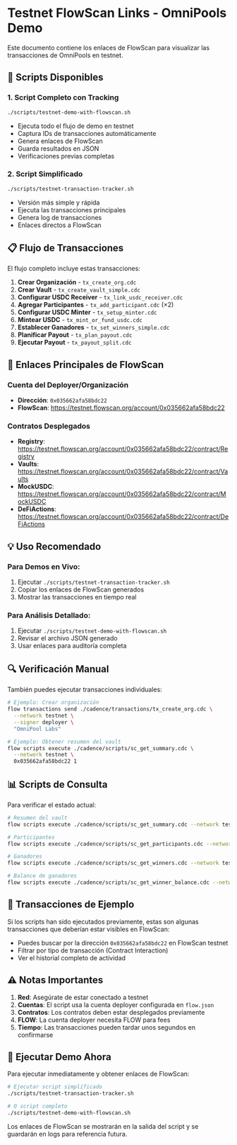 # Testnet FlowScan Links - OmniPools Demo

Este documento contiene los enlaces de FlowScan para visualizar las transacciones de OmniPools en testnet.

## 🚀 Scripts Disponibles

### 1. Script Completo con Tracking
```bash
./scripts/testnet-demo-with-flowscan.sh
```
- Ejecuta todo el flujo de demo en testnet
- Captura IDs de transacciones automáticamente
- Genera enlaces de FlowScan
- Guarda resultados en JSON
- Verificaciones previas completas

### 2. Script Simplificado 
```bash
./scripts/testnet-transaction-tracker.sh
```
- Versión más simple y rápida
- Ejecuta las transacciones principales
- Genera log de transacciones
- Enlaces directos a FlowScan

## 📋 Flujo de Transacciones

El flujo completo incluye estas transacciones:

1. **Crear Organización** - `tx_create_org.cdc`
2. **Crear Vault** - `tx_create_vault_simple.cdc`
3. **Configurar USDC Receiver** - `tx_link_usdc_receiver.cdc`
4. **Agregar Participantes** - `tx_add_participant.cdc` (×2)
5. **Configurar USDC Minter** - `tx_setup_minter.cdc`
6. **Mintear USDC** - `tx_mint_or_fund_usdc.cdc`
7. **Establecer Ganadores** - `tx_set_winners_simple.cdc`
8. **Planificar Payout** - `tx_plan_payout.cdc`
9. **Ejecutar Payout** - `tx_payout_split.cdc`

## 🔗 Enlaces Principales de FlowScan

### Cuenta del Deployer/Organización
- **Dirección**: `0x035662afa58bdc22`
- **FlowScan**: https://testnet.flowscan.org/account/0x035662afa58bdc22

### Contratos Desplegados
- **Registry**: https://testnet.flowscan.org/account/0x035662afa58bdc22/contract/Registry
- **Vaults**: https://testnet.flowscan.org/account/0x035662afa58bdc22/contract/Vaults  
- **MockUSDC**: https://testnet.flowscan.org/account/0x035662afa58bdc22/contract/MockUSDC
- **DeFiActions**: https://testnet.flowscan.org/account/0x035662afa58bdc22/contract/DeFiActions

## 💡 Uso Recomendado

### Para Demos en Vivo:
1. Ejecutar `./scripts/testnet-transaction-tracker.sh`
2. Copiar los enlaces de FlowScan generados
3. Mostrar las transacciones en tiempo real

### Para Análisis Detallado:
1. Ejecutar `./scripts/testnet-demo-with-flowscan.sh`
2. Revisar el archivo JSON generado
3. Usar enlaces para auditoría completa

## 🔍 Verificación Manual

También puedes ejecutar transacciones individuales:

```bash
# Ejemplo: Crear organización
flow transactions send ./cadence/transactions/tx_create_org.cdc \
  --network testnet \
  --signer deployer \
  "OmniPool Labs"

# Ejemplo: Obtener resumen del vault
flow scripts execute ./cadence/scripts/sc_get_summary.cdc \
  --network testnet \
  0x035662afa58bdc22 1
```

## 📊 Scripts de Consulta

Para verificar el estado actual:

```bash
# Resumen del vault
flow scripts execute ./cadence/scripts/sc_get_summary.cdc --network testnet 0x035662afa58bdc22 1

# Participantes
flow scripts execute ./cadence/scripts/sc_get_participants.cdc --network testnet 0x035662afa58bdc22 1

# Ganadores
flow scripts execute ./cadence/scripts/sc_get_winners.cdc --network testnet 0x035662afa58bdc22 1

# Balance de ganadores
flow scripts execute ./cadence/scripts/sc_get_winner_balance.cdc --network testnet 0x035662afa58bdc22
```

## 🎯 Transacciones de Ejemplo

Si los scripts han sido ejecutados previamente, estas son algunas transacciones que deberían estar visibles en FlowScan:

- Puedes buscar por la dirección `0x035662afa58bdc22` en FlowScan testnet
- Filtrar por tipo de transacción (Contract Interaction)
- Ver el historial completo de actividad

## ⚠️ Notas Importantes

1. **Red**: Asegúrate de estar conectado a testnet
2. **Cuentas**: El script usa la cuenta deployer configurada en `flow.json`
3. **Contratos**: Los contratos deben estar desplegados previamente
4. **FLOW**: La cuenta deployer necesita FLOW para fees
5. **Tiempo**: Las transacciones pueden tardar unos segundos en confirmarse

## 🚀 Ejecutar Demo Ahora

Para ejecutar inmediatamente y obtener enlaces de FlowScan:

```bash
# Ejecutar script simplificado
./scripts/testnet-transaction-tracker.sh

# O script completo
./scripts/testnet-demo-with-flowscan.sh
```

Los enlaces de FlowScan se mostrarán en la salida del script y se guardarán en logs para referencia futura.